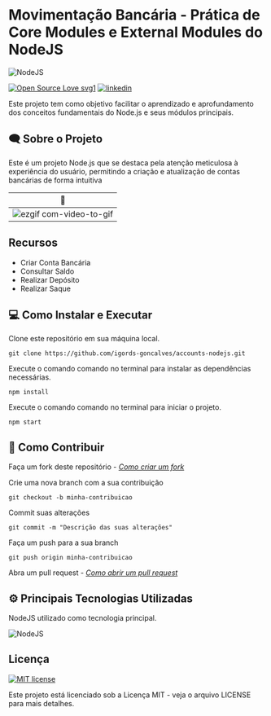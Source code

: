 # Movimentação Bancária - Prática de Core Modules e External Modules do NodeJS
![NodeJS](https://img.shields.io/badge/node.js-6DA55F?style=for-the-badge&logo=node.js&logoColor=white)

[![Open Source Love svg1](https://badges.frapsoft.com/os/v1/open-source.svg?v=103)](https://github.com/ellerbrock/open-source-badges/)
[![linkedin](https://badgen.net/badge/icon/linkedin?icon=linkedins&label)](https://www.linkedin.com/in/igords-goncalves/)

Este projeto tem como objetivo facilitar o aprendizado e aprofundamento dos conceitos fundamentais do Node.js e seus módulos principais.

## 🗨 Sobre o Projeto
Este é um projeto Node.js que se destaca pela atenção meticulosa à experiência do usuário, permitindo a criação e atualização de contas bancárias de forma intuitiva

| 💙 | 
| -------- |
| ![ezgif com-video-to-gif](https://github.com/igords-goncalves/accounts-nodejs/assets/79734585/d30c34dd-680d-46c4-995d-2fbf640b8836) |

## Recursos

- Criar Conta Bancária
- Consultar Saldo
- Realizar Depósito
- Realizar Saque

## 💻 Como Instalar e Executar

Clone este repositório em sua máquina local.
````
git clone https://github.com/igords-goncalves/accounts-nodejs.git
````
Execute o comando comando no terminal para instalar as dependências necessárias.
````
npm install
````
Execute o comando comando no terminal para iniciar o projeto.
````
npm start
````

## 🤝 Como Contribuir

Faça um fork deste repositório - [*Como criar um fork*](https://docs.github.com/en/get-started/quickstart/fork-a-repo)

Crie uma nova branch com a sua contribuição
````
git checkout -b minha-contribuicao
````
Commit suas alterações
````
git commit -m "Descrição das suas alterações"
````
Faça um push para a sua branch
````
git push origin minha-contribuicao
````
Abra um pull request - [*Como abrir um pull request*](https://docs.github.com/en/pull-requests/collaborating-with-pull-requests/proposing-changes-to-your-work-with-pull-requests/creating-a-pull-request)


## ⚙ Principais Tecnologias Utilizadas

NodeJS utilizado como tecnologia principal.

![NodeJS](https://img.shields.io/badge/node.js-6DA55F?style=for-the-badge&logo=node.js&logoColor=white)

## Licença
[![MIT license](https://img.shields.io/badge/License-MIT-blue.svg)](https://lbesson.mit-license.org/)

Este projeto está licenciado sob a Licença MIT - veja o arquivo LICENSE para mais detalhes.

